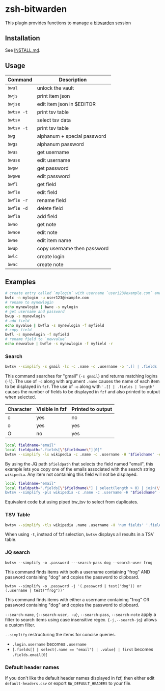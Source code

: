 # zsh-bitwarden
This plugin provides functions to manage a [bitwarden](https://github.com/bitwarden/cli) session


## Installation

See [INSTALL.md](INSTALL.md).

## Usage

| Command    | Description                 |
|------------|-----------------------------|
| `bwul`     | unlock the vault            |
| `bwjs`     | print item json             |
| `bwjse`    | edit item json in $EDITOR   |
| `bwtsv -t` | print tsv table             |
| `bwtsv`    | select tsv data             |
| `bwtsv -t` | print tsv table             |
| `bwg`      | alphanum + special password |
| `bwgs`     | alphanum password           |
| `bwus`     | get username                |
| `bwuse`    | edit username               |
| `bwpw`     | get password                |
| `bwpwe`    | edit password               |
| `bwfl`     | get field                   |
| `bwfle`    | edit field                  |
| `bwfle -r` | rename field                |
| `bwfle -d` | delete field                |
| `bwfla`    | add field                   |
| `bwno`     | get note                    |
| `bwnoe`    | edit note                   |
| `bwne`     | edit item name              |
| `bwup`     | copy username then password |
| `bwlc`     | create login                |
| `bwnc`     | create note                 |

## Examples

```zsh
# create entry called `mylogin` with username `user123@example.com` and copy secure password to clipboard
bwlc -n mylogin -u user123@example.com
# rename to mynewlogin
echo mynewlogin | bwne -s mylogin
# get username and password
bwup -s mynewlogin
# add field
echo myvalue | bwfla -s mynewlogin -f myfield
# copy field
bwfl -s mynewlogin -f myfield
# rename field to `newvalue`
echo newvalue | bwfle -s mynewlogin -f myfield -r
```

### Search

```zsh
bwtsv --simplify -s gmail -lc -c .name -c .username -o '.[] | .fields | length'
```

This command searches for "gmail" (`-s gmail`) and returns matching logins (`-l`). The use of `-c` along with argument `.name` causes the name of each item to be displayed in `fzf`. The use of `-o` along with `'.[] | .fields | length'` causes the number of fields to be displayed in `fzf` and also printed to output when selected. 

| Character | Visible in fzf | Printed to output |
|-----------|----------------|-------------------|
| c         | yes            | no                |
| o         | yes            | yes               |
| O         | no             | yes               |

```zsh
local fieldname="email"
local fieldpath=".fields[\"$fieldname\"][0]"
bwtsv --simplify -ls wikipedia -c .name -c .username -H "$fieldname" -o "$fieldpath"
```
By using the JQ path `$fieldpath` that selects the field named "email", this example lets you copy one of the emails associated with the search string `wikipedia`. Any item not containing this field will not be displayed.

```zsh
local fieldname="email"
local fieldpath=".fields[\"$fieldname\"] | select(length > 0) | join(\", \")""
bwtsv --simplify -pls wikipedia -c .name -c .username -H "$fieldname" -o "$fieldpath" | bw_tsv -h "$fieldname" -o '.'
```

Equivalent code but using piped bw_tsv to select from duplicates.

### TSV Table

```zsh
bwtsv --simplify -tls wikipedia .name .username -H 'num fields' '.fields | keys | length'
```

When using `-t`, instead of fzf selection, `bwtsv` displays all results in a TSV table.

### JQ search

```
bwtsv --simplify -o .password ---search-pass dog --search-user frog
```

This command finds items with both a username containing "frog" AND password containing "dog" and copies the password to clipboard.

```
bwtsv --simplify -o .password -j '(.password | test("dog")) or (.username | test("frog"))'
```

This command finds items with either a username containing "frog" OR password containing "dog" and copies the password to clipboard.

`--search-name`, `{--search-user, -u}`, `--search-pass`, `--search-note` apply a filter to search items using case insensitive regex. `{-j,--search-jq}` allows a custom filter.

`--simplify` restructuring the items for concise queries.
- `.login.username` becomes `.username` 
- `[.fields[] | select(.name == "email") | .value] | first` becomes `.fields.email[0]`

### Default header names

If you don't like the default header names displayed in fzf, then either edit `default-headers.csv` or export `BW_DEFAULT_HEADERS` to your file.

